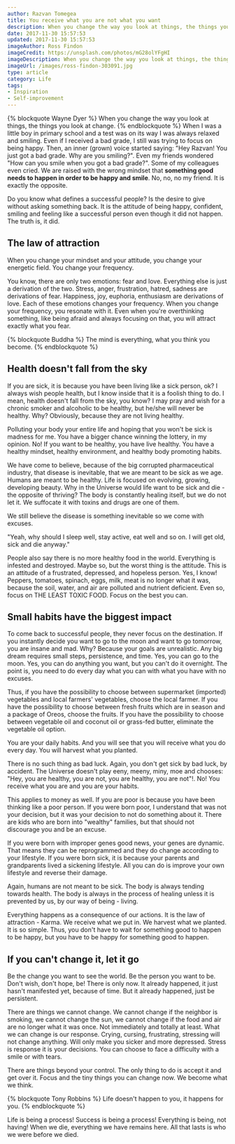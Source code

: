 ```yaml
---
author: Razvan Tomegea
title: You receive what you are not what you want
description: When you change the way you look at things, the things you look at change.
date: 2017-11-30 15:57:53
updated: 2017-11-30 15:57:53
imageAuthor: Ross Findon
imageCredit: https://unsplash.com/photos/mG28olYFgHI
imageDescription: When you change the way you look at things, the things you look at change.
imageUrl: /images/ross-findon-303091.jpg
type: article
category: Life
tags:
- Inspiration
- Self-improvement
---
```

{% blockquote Wayne Dyer %}
When you change the way you look at things, the things you look at change.
{% endblockquote %}
When I was a little boy in primary school and a test was on its way I was always relaxed and smiling. Even if I received a bad grade, I still was trying to focus on being happy. Then, an inner (grown) voice started saying: "Hey Razvan! You just got a bad grade. Why are you smiling?". Even my friends wondered "How can you smile when you got a bad grade?". Some of my colleagues even cried.
We are raised with the wrong mindset that **something good needs to happen in order to be happy and smile**. No, no, no my friend. It is exactly the opposite.<!-- more -->

Do you know what defines a successful people? Is the desire to give without asking something back. It is the attitude of being happy, confident, smiling and feeling like a successful person even though it did not happen. The truth is, it did.

## The law of attraction
When you change your mindset and your attitude, you change your energetic field. You change your frequency.

You know, there are only two emotions: fear and love. Everything else is just a derivation of the two. Stress, anger, frustration, hatred, sadness are derivations of fear. Happiness, joy, euphoria, enthusiasm are derivations of love. Each of these emotions changes your frequency. When you change your frequency, you resonate with it. Even when you're overthinking something, like being afraid and always focusing on that, you will attract exactly what you fear.

{% blockquote Buddha %}
The mind is everything, what you think you become.
{% endblockquote %}

## Health doesn't fall from the sky
If you are sick, it is because you have been living like a sick person, ok? I always wish people health, but I know inside that it is a foolish thing to do. I mean, health doesn't fall from the sky, you know? I may pray and wish for a chronic smoker and alcoholic to be healthy, but he/she will never be healthy. Why? Obviously, because they are not living healthy. 

Polluting your body your entire life and hoping that you won't be sick is madness for me. You have a bigger chance winning the lottery, in my opinion. No! If you want to be healthy, you have live healthy. You have a healthy mindset, healthy environment, and healthy body promoting habits.

We have come to believe, because of the big corrupted pharmaceutical industry, that disease is inevitable, that we are meant to be sick as we age. Humans are meant to be healthy. Life is focused on evolving, growing, developing beauty. Why in the Universe would life want to be sick and die - the opposite of thriving? The body is constantly healing itself, but we do not let it. We suffocate it with toxins and drugs are one of them. 

We still believe the disease is something inevitable so we come with excuses. 

"Yeah, why should I sleep well, stay active, eat well and so on. I will get old, sick and die anyway."

People also say there is no more healthy food in the world. Everything is infested and destroyed. Maybe so, but the worst thing is the attitude. This is an attitude of a frustrated, depressed, and hopeless person. Yes, I know! Peppers, tomatoes, spinach, eggs, milk, meat is no longer what it was, because the soil, water, and air are polluted and nutrient deficient. Even so, focus on THE LEAST TOXIC FOOD. Focus on the best you can.

## Small habits have the biggest impact
To come back to successful people, they never focus on the destination. If you instantly decide you want to go to the moon and want to go tomorrow, you are insane and mad. Why? Because your goals are unrealistic. Any big dream requires small steps, persistence, and time. Yes, you can go to the moon. Yes, you can do anything you want, but you can't do it overnight. The point is, you need to do every day what you can with what you have with no excuses. 

Thus, if you have the possibility to choose between supermarket (imported) vegetables and local farmers' vegetables, choose the local farmer. If you have the possibility to choose between fresh fruits which are in season and a package of Oreos, choose the fruits. If you have the possibility to choose between vegetable oil and coconut oil or grass-fed butter, eliminate the vegetable oil option.

You are your daily habits. And you will see that you will receive what you do every day. You will harvest what you planted.

There is no such thing as bad luck. Again, you don't get sick by bad luck, by accident. The Universe doesn't play eeny, meeny, miny, moe and chooses: "Hey, you are healthy, you are not, you are healthy, you are not"!. No! You receive what you are and you are your habits.

This applies to money as well.  If you are poor is because you have been thinking like a poor person. If you were born poor, I understand that was not your decision, but it was your decision to not do something about it. There are kids who are born into "wealthy" families, but that should not discourage you and be an excuse.

If you were born with improper genes good news, your genes are dynamic. That means they can be reprogrammed and they do change according to your lifestyle. If you were born sick, it is because your parents and grandparents lived a sickening lifestyle. All you can do is improve your own lifestyle and reverse their damage.

Again, humans are not meant to be sick. The body is always tending towards health. The body is always in the process of healing unless it is prevented by us, by our way of being - living.

Everything happens as a consequence of our actions. It is the law of attraction - Karma. We receive what we put in. We harvest what we planted. It is so simple. Thus, you don't have to wait for something good to happen to be happy, but you have to be happy for something good to happen.

## If you can't change it, let it go
Be the change you want to see the world. Be the person you want to be. Don't wish, don't hope, be! There is only now. It already happened, it just hasn't manifested yet, because of time. But it already happened, just be persistent.

There are things we cannot change. We cannot change if the neighbor is smoking, we cannot change the sun, we cannot change if the food and air are no longer what it was once. Not immediately and totally at least. What we can change is our response. Crying, cursing, frustrating, stressing will not change anything. Will only make you sicker and more depressed. Stress is response it is your decisions. You can choose to face a difficulty with a smile or with tears.

There are things beyond your control. The only thing to do is accept it and get over it. Focus and the tiny things you can change now.  We become what we think.

{% blockquote Tony Robbins %}
Life doesn't happen to you, it happens for you.
{% endblockquote %}

Life is being a process! Success is being a process! Everything is being, not having!
When we die, everything we have remains here. All that lasts is who we were before we died.
